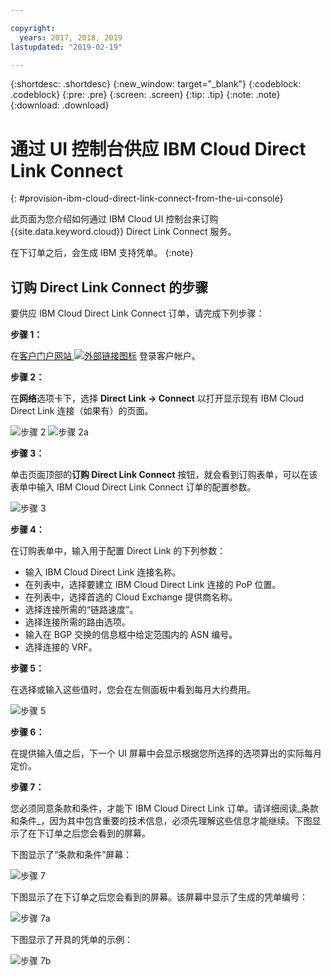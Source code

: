 ```yaml
---

copyright:
  years: 2017, 2018, 2019
lastupdated: "2019-02-19"

---
```


{:shortdesc: .shortdesc}
{:new_window: target="_blank"}
{:codeblock: .codeblock}
{:pre: .pre}
{:screen: .screen}
{:tip: .tip}
{:note: .note}
{:download: .download}


# 通过 UI 控制台供应 IBM Cloud Direct Link Connect
{: #provision-ibm-cloud-direct-link-connect-from-the-ui-console}

此页面为您介绍如何通过 IBM Cloud UI 控制台来订购 {{site.data.keyword.cloud}} Direct Link Connect 服务。 

在下订单之后，会生成 IBM 支持凭单。
{:note}

## 订购 Direct Link Connect 的步骤

要供应 IBM Cloud Direct Link Connect 订单，请完成下列步骤：

**步骤 1：**

在[客户门户网站 ![外部链接图标](../../icons/launch-glyph.svg "外部链接图标")](https://control.softlayer.com/) 登录客户帐户。
  
**步骤 2：**

在**网络**选项卡下，选择 **Direct Link -> Connect** 以打开显示现有 IBM Cloud Direct Link 连接（如果有）的页面。

![步骤 2](images/Step2-Connect-Offering-Tab.png)
![步骤 2a](images/Step2-Connect-List-Page.png)

**步骤 3：**

单击页面顶部的**订购 Direct Link Connect** 按钮，就会看到订购表单，可以在该表单中输入 IBM Cloud Direct Link Connect 订单的配置参数。

![步骤 3](images/Step3-Connect-Order-Page.png)

**步骤 4：**

在订购表单中，输入用于配置 Direct Link 的下列参数：

  - 输入 IBM Cloud Direct Link 连接名称。
  - 在列表中，选择要建立 IBM Cloud Direct Link 连接的 PoP 位置。
  - 在列表中，选择首选的 Cloud Exchange 提供商名称。
  - 选择连接所需的“链路速度”。
  - 选择连接所需的路由选项。
  - 输入在 BGP 交换的信息框中给定范围内的 ASN 编号。
  - 选择连接的 VRF。

**步骤 5：**

在选择或输入这些值时，您会在左侧面板中看到每月大约费用。

![步骤 5](images/Step5-Connect-Link-Speeds.png)

**步骤 6：**

在提供输入值之后，下一个 UI 屏幕中会显示根据您所选择的选项算出的实际每月定价。

**步骤 7：**

您必须同意条款和条件，才能下 IBM Cloud Direct Link 订单。请详细阅读_条款和条件_，因为其中包含重要的技术信息，必须先理解这些信息才能继续。下图显示了在下订单之后您会看到的屏幕。

下图显示了“条款和条件”屏幕：

![步骤 7](images/Step7-Connect-Summary-Page.png)

下图显示了在下订单之后您会看到的屏幕。该屏幕中显示了生成的凭单编号：

![步骤 7a](images/Step7-Connect-Ticket-Generated.png)

下图显示了开具的凭单的示例：

![步骤 7b](images/Step7-Connect-Ticket-Details.png)
